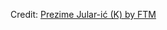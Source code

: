 <div id="observablehq-ae632f4a"></div>
<p>Credit: <a href="https://observablehq.com/d/d1bf57e34ee432f0">Prezime Jular-ić (K) by FTM</a></p>

<link rel="stylesheet" href="https://cdn.jsdelivr.net/npm/@observablehq/inspector@5/dist/inspector.css">
<script type="module">
import {Runtime, Inspector} from "https://cdn.jsdelivr.net/npm/@observablehq/runtime@5/dist/runtime.js";
import define from "https://api.observablehq.com/d/d1bf57e34ee432f0.js?v=4";
new Runtime().module(define, Inspector.into("#observablehq-ae632f4a"));
</script>
